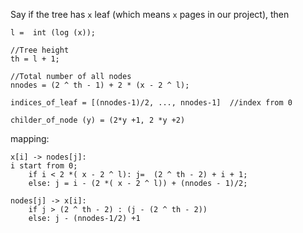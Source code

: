 Say if the tree has `x` leaf (which means `x` pages in our project), then

	
	l =  int (log (x));
	
	//Tree height
	th = l + 1; 

	//Total number of all nodes
	nnodes = (2 ^ th - 1) + 2 * (x - 2 ^ l); 

	indices_of_leaf = [(nnodes-1)/2, ..., nnodes-1]  //index from 0

	childer_of_node (y) = (2*y +1, 2 *y +2)

mapping: 

	x[i] -> nodes[j]:
	i start from 0;
		if i < 2 *( x - 2 ^ l): j=  (2 ^ th - 2) + i + 1; 
		else: j = i - (2 *( x - 2 ^ l)) + (nnodes - 1)/2; 

	nodes[j] -> x[i]:
		if j > (2 ^ th - 2) : (j - (2 ^ th - 2)) 
		else: j - (nnodes-1/2) +1 
